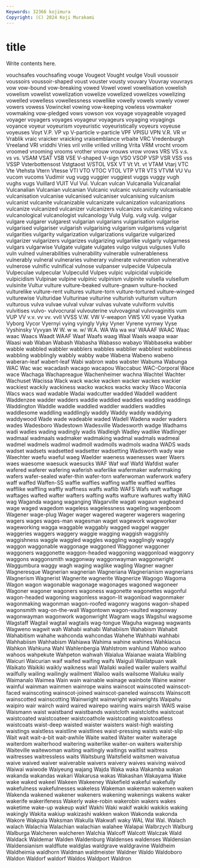 ```yaml
---
Keywords: 32366 kojimura
Copyright: (C) 2024 Koji Murakami
---
```


# title

Write contents here.



vouchsafes vouchsafing vouge
Vougeot Vought voulge Vouli voussoir voussoirs voussoir-shaped voust vouster vousty
vouvary Vouvray vouvrays vow vow-bound vow-breaking vowed Vowel vowel vowelisation
vowelish vowelism vowelist vowelization vowelize vowelized vowelizes vowelizing vowelled vowelless
vowellessness vowellike vowelly vowels vowely vower vowers vowess Vowinckel vowing
vow-keeping vowless vowmaker vowmaking vow-pledged vows vowson vox voyage voyageable
voyaged voyager voyagers voyages voyageur voyageurs voyaging voyagings voyance voyeur
voyeurism voyeuristic voyeuristically voyeurs voyeuse voyeuses Voyt V.P. VP vp
V-particle v-particle VPF VPISU VPN V.R. VR vr Vrablik vraic
vraicker vraicking vraisemblance vrbaite VRC Vredenburgh Vreeland VRI vriddhi Vries
vril vrille vrilled vrilling Vrita VRM vrocht vroom vroomed vrooming
vrooms vrother vrouw vrouws vrow vrows VRS VS v.s. vs
vs. VSAM VSAT VSB VSE V-shaped V-sign VSO VSOP VSP
VSR VSS vss VSSP Vsterbottensost Vstgtaost V/STOL VSX VT Vt
Vt. vt VTAM Vtarj VTC Vte Vtehsta Vtern Vtesse VTI
VTO VTOC VTOL VTP VTR VTS VTVM VU Vu vucom
vucoms Vudimir vug vugg vuggier vuggiest vuggs vuggy vugh vughs
vugs Vuillard VUIT Vul Vul. Vulcan vulcan Vulcanalia Vulcanalial Vulcanalian
Vulcanian vulcanian Vulcanic vulcanic vulcanicity vulcanisable vulcanisation vulcanise vulcanised vulcaniser
vulcanising vulcanism vulcanist vulcanite vulcanizable vulcanizate vulcanization vulcanizations vulcanize vulcanized
vulcanizer vulcanizers vulcanizes vulcanizing vulcano vulcanological vulcanologist vulcanology Vulg Vulg.
vulg vulg. vulgar vulgare vulgarer vulgarest vulgarian vulgarians vulgarisation vulgarise
vulgarised vulgariser vulgarish vulgarising vulgarism vulgarisms vulgarist vulgarities vulgarity vulgarization
vulgarizations vulgarize vulgarized vulgarizer vulgarizers vulgarizes vulgarizing vulgarlike vulgarly vulgarness
vulgars vulgarwise Vulgate vulgate vulgates vulgo vulgus vulguses Vullo vuln
vulned vulnerabilities vulnerability vulnerable vulnerableness vulnerably vulneral vulneraries vulnerary vulnerate
vulneration vulnerative vulnerose vulnific vulnifical vulnose vulpanser vulpecide Vulpecula Vulpeculae
vulpecular Vulpeculid Vulpes vulpic vulpicidal vulpicide vulpicidism Vulpinae vulpine vulpinic
vulpinism vulpinite vulsella vulsellum vulsinite Vultur vulture vulture-beaked vulture-gnawn vulture-hocked
vulturelike vulture-rent vultures vulture-torn vulture-tortured vulture-winged vulturewise Vulturidae Vulturinae vulturine
vulturish vulturism vulturn vulturous vulva vulvae vulval vulvar vulvas vulvate
vulviform vulvitis vulvitises vulvo- vulvocrural vulvouterine vulvovaginal vulvovaginitis vum VUP
VV v.v. vv vv. vvll VVSS V.W. VW V-weapon VWS
VXI vyase Vyatka Vyborg Vycor Vyernyi vying vyingly Vyky Vyner
Vyrene vyrnwy Vyse Vyshinsky Vyvyan W W. w w. w/
W.A. WA Wa wa wa' WAAAF WAAC Waac waac Waacs
Waadt WAAF Waaf Waafs waag Waal Waals waapa waar Waasi
wab Waban Wabash Wabasha Wabasso wabayo Wabbaseka wabber wabble wabbled
wabbler wabblers wabbles wabblier wabbliest wabbliness wabbling wabblingly wabbly wabby
wabe Wabena Wabeno wabeno waberan-leaf wabert-leaf Wabi wabron wabs wabster
Wabuma Wabunga WAC Wac wac wacadash wacago wacapou Waccabuc WAC-Corporal
Wace wace Wachaga Wachapreague Wachenheimer wachna Wachtel Wachter Wachuset Wacissa
Wack wack wacke wacken wacker wackes wackier wackiest wackily wackiness
wacko wackos wacks wacky Waco Waconia Wacs wacs wad wadable
Wadai wadcutter wadded Waddell waddent Waddenzee wadder wadders waddie waddied
waddies wadding waddings Waddington Waddle waddle waddled waddler waddlers waddles
waddlesome waddling waddlingly waddly Waddy waddy waddying waddywood Wade wade
wadeable waded Wadell Wadena wader waders wades Wadesboro Wadestown Wadesville
Wadesworth wadge Wadhams wadi wadies wading wadingly wadis Wadleigh Wadley
wadlike Wadlinger wadmaal wadmaals wadmaker wadmaking wadmal wadmals wadmeal wadmel
wadmels wadmol wadmoll wadmolls wadmols wadna WADS wads wadset wadsets
wadsetted wadsetter wadsetting Wadsworth wady wae Waechter waefu waeful waeg
Waelder waeness waenesses waer Waers waes waesome waesuck waesucks WAF
Waf waf Wafd Wafdist wafer wafered waferer wafering waferish waferlike
wafermaker wafermaking wafers wafer-sealed wafer-thin wafer-torn waferwoman waferwork wafery waff
waffed Waffen-SS waffie waffies waffing waffle waffled waffles wafflike waffling
waffly waffness waffs waflib WAFS Wafs waft waftage waftages wafted
wafter wafters wafting wafts wafture waftures wafty WAG wag Waganda
wagang waganging Wagarville wagati wagaun wagbeard wage waged wagedom wageless
wagelessness wageling wagenboom Wagener wage-plug Wager wager wagered wagerer wagerers
wagering wagers wages wages-man wagesman waget wagework wageworker wageworking wagga
waggable waggably wagged waggel wagger waggeries waggers waggery waggie wagging
waggish waggishly waggishness waggle waggled waggles waggling wagglingly waggly waggon
waggonable waggonage waggoned Waggoner waggoner waggoners waggonette waggon-headed waggoning waggonload
waggonry waggons waggonsmith waggonway waggonwayman waggonwright Waggumbura waggy wagh waging
waglike wagling Wagner wagner Wagneresque Wagnerian wagnerian Wagneriana Wagnerianism wagnerians
Wagnerism Wagnerist Wagnerite wagnerite Wagnerize Wagogo Wagoma Wagon wagon wagonable
wagonage wagonages wagoned wagoneer Wagoner wagoner wagoners wagoness wagonette wagonettes
wagonful wagon-headed wagoning wagonless wagon-lit wagonload wagonmaker wagonmaking wagonman wagon-roofed
wagonry wagons wagon-shaped wagonsmith wag-on-the-wall Wagontown wagon-vaulted wagonway wagonwayman wagonwork
wagonwright Wagram wags Wagshul wagsome Wagstaff Wagtail wagtail wagtails wag-tongue
Waguha wagwag wagwants Wagweno wagwit wah Wahabi wahabi Wahabiism Wahabism
Wahabit Wahabitism wahahe wahconda wahcondas Wahehe Wahhabi wahhabi Wahhabiism Wahhabism
Wahiawa Wahima wahine wahines Wahkiacus Wahkon Wahkuna Wahl Wahlenbergia Wahlstrom
wahlund Wahoo wahoo wahoos wahpekute Wahpeton wahwah Waialua Waianae waiata
Waibling Waicuri Waicurian waif waifed waifing waifs Waiguli Waiilatpuan waik
Waikato Waikiki waikly waikness wail Wailaki wailed wailer wailers wailful
wailfully wailing wailingly wailment Wailoo wails wailsome Wailuku waily Waimanalo
Waimea Wain wain wainable wainage wainbote Waine wainer wainful wainman
wainmen wainrope wains wainscot wainscoted wainscot-faced wainscoting wainscot-joined wainscot-paneled wainscots
Wainscott wainscotted wainscotting Wainwright wainwright wainwrights Waipahu waipiro wair wairch
waird waired wairepo wairing wairs wairsh WAIS waise Waismann waist
waistband waistbands waistcloth waistcloths waistcoat waistcoated waistcoateer waistcoathole waistcoating waistcoatless
waistcoats waist-deep waisted waister waisters waist-high waisting waistings waistless waistline
waistlines waist-pressing waists waist-slip Wait wait wait-a-bit wait-awhile Waite waited
Waiter waiter waiterage waiterdom waiterhood waitering waiterlike waiter-on waiters waitership
Waiteville waitewoman waiting waitingly waitings waitlist waitress waitresses waitressless waits
Waitsburg Waitsfield waitsmen waivatua waive waived waiver waiverable waivers waivery
waives waiving waivod Waiwai waiwode Waiyeung wajang Wajda Waka waka
Wakamba wakan wakanda wakandas wakari Wakarusa wakas Wakashan Wakayama Wake
wake waked wakeel Wakeen Wakeeney Wakefield wakeful wakefully wakefulness wakefulnesses
wakeless Wakeman wakeman wakemen waken Wakenda wakened wakener wakeners wakening
wakenings wakens waker wakerife wakerifeness Wakerly wake-robin wakerobin wakers wakes
waketime wake-up wakeup wakf Wakhi Waki wakif wakiki wakikis waking
wakingly Wakita wakiup wakizashi wakken wakon Wakonda wakonda Wakore Wakpala
Waksman Wakulla Wakwafi waky WAL Wal Wal. Walach walach Walachia
Walachian walachian walahee Walapai Walbrzych Walburg Walburga Walcheren walcheren Walchia
Walcoff Walcott Walczak Wald Waldack Waldemar Walden Waldenburg Waldenses waldenses
Waldensian Waldensianism waldflute waldglas waldgrave waldgravine Waldheim Waldheimia waldhorn Waldman
waldmeister Waldner Waldo Waldoboro Waldon Waldorf waldorf Waldos Waldport Waldron
